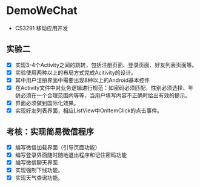 # DemoWeChat

* CS3291 移动应用开发

## 实验二

- [x] 实现3-4个Activity之间的跳转，包括注册页面、登录页面、好友列表页面等。
- [x] 实验使用两种以上的布局方式完成Acitivity的设计。
- [x] 其中用户注册界面中需要出现8种以上的Android基本控件
- [x] 在Activity文件中对业务逻辑进行规范：如密码必须匹配，性别必须选择、年龄必须在一个合理范围内等等，当用户填写内容不正确时给出有效的提示。
- [x] 界面必须做到国际化效果。
- [x] 实现好友列表界面，相应ListView中OnItemClick的点击事件。

## 考核：实现简易微信程序

- [x] 编写微信加载界面（引导页面功能）
- [x] 编写登录界面随时随地退出程序和记住密码功能
- [x] 编写微信聊天界面
- [x] 实现强制下线功能。
- [x] 实现天气查询功能。
